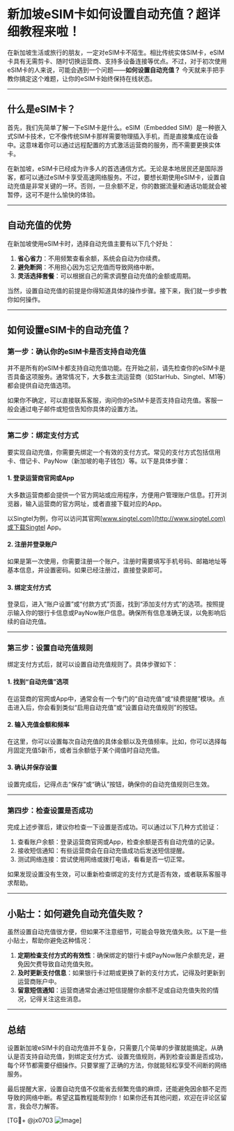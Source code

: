 # 新加坡eSIM卡如何设置自动充值？超详细教程来啦！

在新加坡生活或旅行的朋友，一定对eSIM卡不陌生。相比传统实体SIM卡，eSIM卡具有无需剪卡、随时切换运营商、支持多设备连接等优点。不过，对于初次使用eSIM卡的人来说，可能会遇到一个问题——**如何设置自动充值？** 今天就来手把手教你搞定这个难题，让你的eSIM卡始终保持在线状态。

---

## 什么是eSIM卡？

首先，我们先简单了解一下eSIM卡是什么。eSIM（Embedded SIM）是一种嵌入式SIM卡技术，它不像传统SIM卡那样需要物理插入手机，而是直接集成在设备中。这意味着你可以通过远程配置的方式激活运营商的服务，而不需要更换实体卡。

在新加坡，eSIM卡已经成为许多人的首选通信方式。无论是本地居民还是国际游客，都可以通过eSIM卡享受高速网络服务。不过，要想长期使用eSIM卡，设置自动充值是非常关键的一环。否则，一旦余额不足，你的数据流量和通话功能就会被暂停，这可不是什么愉快的体验。

---

## 自动充值的优势

在新加坡使用eSIM卡时，选择自动充值主要有以下几个好处：

1. **省心省力**：不用频繁查看余额，系统会自动为你续费。
2. **避免断网**：不用担心因为忘记充值而导致网络中断。
3. **灵活选择套餐**：可以根据自己的需求调整自动充值的金额或周期。

当然，设置自动充值的前提是你得知道具体的操作步骤。接下来，我们就一步步教你如何操作。

---

## 如何设置eSIM卡的自动充值？

### 第一步：确认你的eSIM卡是否支持自动充值

并不是所有的eSIM卡都支持自动充值功能。在开始之前，请先检查你的eSIM卡是否具备这项服务。通常情况下，大多数主流运营商（如StarHub、Singtel、M1等）都会提供自动充值选项。

如果你不确定，可以直接联系客服，询问你的eSIM卡是否支持自动充值。客服一般会通过电子邮件或短信告知你具体的设置方法。

---

### 第二步：绑定支付方式

要实现自动充值，你需要先绑定一个有效的支付方式。常见的支付方式包括信用卡、借记卡、PayNow（新加坡的电子钱包）等。以下是具体步骤：

#### 1. 登录运营商官网或App

大多数运营商都会提供一个官方网站或应用程序，方便用户管理账户信息。打开浏览器，输入运营商的官方网址，或者直接下载对应的App。

以Singtel为例，你可以访问其官网[www.singtel.com](http://www.singtel.com)或下载Singtel App。

#### 2. 注册并登录账户

如果是第一次使用，你需要注册一个账户。注册时需要填写手机号码、邮箱地址等基本信息，并设置密码。如果已经注册过，直接登录即可。

#### 3. 绑定支付方式

登录后，进入“账户设置”或“付款方式”页面，找到“添加支付方式”的选项。按照提示输入你的银行卡信息或PayNow账户信息。确保所有信息准确无误，以免影响后续的自动充值。

---

### 第三步：设置自动充值规则

绑定支付方式后，就可以设置自动充值规则了。具体步骤如下：

#### 1. 找到“自动充值”选项

在运营商的官网或App中，通常会有一个专门的“自动充值”或“续费提醒”模块。点击进入后，你会看到类似“启用自动充值”或“设置自动充值规则”的按钮。

#### 2. 输入充值金额和频率

在这里，你可以设置每次自动充值的具体金额以及充值频率。比如，你可以选择每月固定充值5新币，或者当余额低于某个阈值时自动充值。

#### 3. 确认并保存设置

设置完成后，记得点击“保存”或“确认”按钮，确保你的自动充值规则已生效。

---

### 第四步：检查设置是否成功

完成上述步骤后，建议你检查一下设置是否成功。可以通过以下几种方式验证：

1. 查看账户余额：登录运营商官网或App，检查余额是否有自动充值的记录。
2. 接收短信通知：有些运营商会在自动充值成功后发送短信提醒。
3. 测试网络连接：尝试使用网络或拨打电话，看看是否一切正常。

如果发现设置没有生效，可以重新检查绑定的支付方式是否有效，或者联系客服寻求帮助。

---

## 小贴士：如何避免自动充值失败？

虽然设置自动充值很方便，但如果不注意细节，可能会导致充值失败。以下是一些小贴士，帮助你避免这种情况：

1. **定期检查支付方式的有效性**：确保绑定的银行卡或PayNow账户余额充足，避免因欠费导致自动充值失败。
2. **及时更新支付信息**：如果银行卡过期或更换了新的支付方式，记得及时更新到运营商账户中。
3. **留意短信通知**：运营商通常会通过短信提醒你余额不足或自动充值失败的情况，记得关注这些消息。

---

## 总结

设置新加坡eSIM卡的自动充值并不复杂，只需要几个简单的步骤就能搞定。从确认是否支持自动充值，到绑定支付方式、设置充值规则，再到检查设置是否成功，每个环节都需要仔细操作。只要掌握了正确的方法，你就能轻松享受不间断的网络服务。

最后提醒大家，设置自动充值不仅能省去频繁充值的麻烦，还能避免因余额不足而导致的网络中断。希望这篇教程能帮到你！如果你还有其他问题，欢迎在评论区留言，我会尽力解答。

[TG💪+ @jx0703 ![Image](https://github.com/user-attachments/assets/dbca1d08-cadb-493c-b0ec-ad6f7a83f270)]